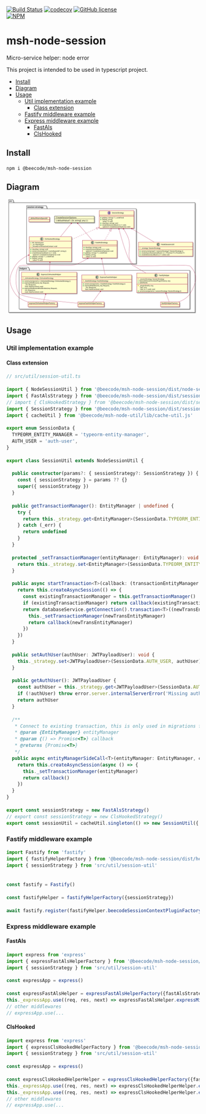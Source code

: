 [![Build Status](https://beecode.semaphoreci.com/badges/msh-node-session/branches/main.svg?style=shields)](https://beecode.semaphoreci.com/projects/msh-node-session)
[![codecov](https://codecov.io/gh/beecode-rs/msh-node-session/branch/main/graph/badge.svg?token=fHc0YaxEiB)](https://codecov.io/gh/beecode-rs/msh-node-session)
[![GitHub license](https://img.shields.io/github/license/beecode-rs/msh-node-session)](https://github.com/beecode-rs/msh-node-session/blob/main/LICENSE)  
[![NPM](https://nodei.co/npm/@beecode/msh-node-session.png)](https://nodei.co/npm/@beecode/msh-node-session)

# msh-node-session

Micro-service helper: node error

This project is intended to be used in typescript project.

<!-- toc -->

- [Install](#install)
- [Diagram](#diagram)
- [Usage](#usage)
  * [Util implementation example](#util-implementation-example)
    + [Class extension](#class-extension)
  * [Fastify middleware example](#fastify-middleware-example)
  * [Express middleware example](#express-middleware-example)
    + [FastAls](#fastals)
    + [ClsHooked](#clshooked)

<!-- tocstop -->

## Install

`npm i @beecode/msh-node-session`

## Diagram

![vision-diagram](resource/doc/vision/vision.svg)

## Usage

### Util implementation example

#### Class extension

```typescript
// src/util/session-util.ts

import { NodeSessionUtil } from '@beecode/msh-node-session/dist/node-session-util'
import { FastAlsStrategy } from '@beecode/msh-node-session/dist/session-strategy/fast-als-strategy'
// import { ClsHookedStrategy } from '@beecode/msh-node-session/dist/session-strategy/cls-hooked-strategy'
import { SessionStrategy } from '@beecode/msh-node-session/dist/session-strategy/session-strategy'
import { cacheUtil } from '@beecode/msh-node-util/lib/cache-util.js'

export enum SessionData {
  TYPEORM_ENTITY_MANAGER = 'typeorm-entity-manager',
  AUTH_USER = 'auth-user',
}

export class SessionUtil extends NodeSessionUtil {

  public constructor(params?: { sessionStrategy?: SessionStrategy }) {
    const { sessionStrategy } = params ?? {}
    super({ sessionStrategy })
  }

  public getTransactionManager(): EntityManager | undefined {
    try {
      return this._strategy.get<EntityManager>(SessionData.TYPEORM_ENTITY_MANAGER)
    } catch (_err) {
      return undefined
    }
  }

  protected _setTransactionManager(entityManager: EntityManager): void {
    return this._strategy.set<EntityManager>(SessionData.TYPEORM_ENTITY_MANAGER, entityManager)
  }
  
  public async startTransaction<T>(callback: (transactionEntityManager: EntityManager) => Promise<T>): Promise<T> {
    return this.createAsyncSession(() => {
      const existingTransactionManager = this.getTransactionManager()
      if (existingTransactionManager) return callback(existingTransactionManager)
      return databaseService.getConnection().transaction<T>((newTransEntityManager: EntityManager) => {
        this._setTransactionManager(newTransEntityManager)
        return callback(newTransEntityManager)
      })
    })
  }

  public setAuthUser(authUser: JWTPayloadUser): void {
    this._strategy.set<JWTPayloadUser>(SessionData.AUTH_USER, authUser)
  }

  public getAuthUser(): JWTPayloadUser {
    const authUser = this._strategy.get<JWTPayloadUser>(SessionData.AUTH_USER)
    if (!authUser) throw error.server.internalServerError('Missing auth user from session')
    return authUser
  }

  /**
   * Connect to existing transaction, this is only used in migrations files
   * @param {EntityManager} entityManager
   * @param {() => Promise<T>} callback
   * @returns {Promise<T>}
   */
  public async entityManagerSideCall<T>(entityManager: EntityManager, callback: () => Promise<T>): Promise<T> {
    return this.createAsyncSession(async () => {
      this._setTransactionManager(entityManager)
      return callback()
    })
  }
}

export const sessionStrategy = new FastAlsStrategy()
// export const sessionStrategy = new ClsHookedStrategy()
export const sessionUtil = cacheUtil.singleton(() => new SessionUtil({ sessionStrategy }))

```

### Fastify middleware example

```typescript
import Fastify from 'fastify'
import { fastifyHelperFactory } from '@beecode/msh-node-session/dist/helpers/fastify-helper'
import { sessionStrategy } from 'src/util/session-util'


const fastify = Fastify()

const fastifyHelper = fastifyHelperFactory({sessionStrategy})

await fastify.register(fastifyHelper.beecodeSessionContextPluginFactory())

```

### Express middleware example

#### FastAls

```typescript
import express from 'express'
import { expressFastAlsHelperFactory } from '@beecode/msh-node-session/dist/helpers/express-fast-als-helper'
import { sessionStrategy } from 'src/util/session-util'

const expressApp = express()

const expressFastAlsHelper = expressFastAlsHelperFactory({fastAlsStrategy:sessionStrategy})
this._expressApp.use((req, res, next) => expressFastAlsHelper.expressMiddleware(req, res, next))
// other middlewares
// expressApp.use(... 
```

#### ClsHooked

```typescript
import express from 'express'
import { expressClsHookedHelperFactory } from '@beecode/msh-node-session/dist/helpers/express-cls-hooked-helper'
import { sessionStrategy } from 'src/util/session-util'

const expressApp = express()

const expressClsHookedHelperHelper = expressClsHookedHelperFactory({fastAlsStrategy:sessionStrategy})
this._expressApp.use((req, res, next) => expressClsHookedHelperHelper.expressMiddleware(req, res, next))
this._expressApp.use((req, res, next) => expressClsHookedHelperHelper.expressMiddlewareBindEmitter(req, res, next))
// other middlewares
// expressApp.use(... 
```

